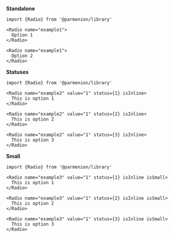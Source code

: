 **Standalone**

    import {Radio} from '@parmenion/library'

    <Radio name="example1">
      Option 1
    </Radio>

    <Radio name="example1">
      Option 2
    </Radio>

**Statuses**

    import {Radio} from '@parmenion/library'

    <Radio name="example2" value="1" status={1} isInline>
      This is option 1
    </Radio>

    <Radio name="example2" value="1" status={2} isInline>
      This is option 2
    </Radio>

    <Radio name="example2" value="1" status={3} isInline>
      This is option 3
    </Radio>

**Small**

    import {Radio} from '@parmenion/library'

    <Radio name="example3" value="1" status={1} isInline isSmall>
      This is option 1
    </Radio>

    <Radio name="example3" value="1" status={2} isInline isSmall>
      This is option 2
    </Radio>

    <Radio name="example3" value="1" status={3} isInline isSmall>
      This is option 3
    </Radio>
